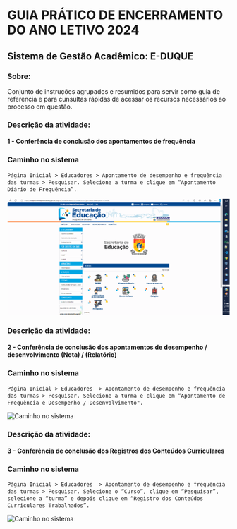 
# GUIA  PRÁTICO DE ENCERRAMENTO DO ANO LETIVO 2024
## Sistema de Gestão Acadêmico: E-DUQUE

### Sobre:
Conjunto de instruções agrupados e resumidos para servir como guia de referência e para cunsultas rápidas de acessar os recursos necessários ao processo em questão.


### **Descrição da atividade:**
#### 1 - Conferência de conclusão dos apontamentos de frequência

### **Caminho no sistema**
```
Página Inicial > Educadores > Apontamento de desempenho e frequência das turmas > Pesquisar. Selecione a turma e clique em “Apontamento Diário de Frequência”.
```
![Caminho no sistema](img/rec001.gif)

### **Descrição da atividade:**
#### 2 - Conferência de conclusão dos apontamentos de desempenho / desenvolvimento (Nota) / (Relatório)

### **Caminho no sistema**
```
Página Inicial > Educadores  > Apontamento de desempenho e frequência das turmas > Pesquisar. Selecione a turma e clique em “Apontamento de Frequência e Desempenho / Desenvolvimento".
```
![Caminho no sistema](img/rec002.gif)

### **Descrição da atividade:**
#### 3 - Conferência de conclusão dos Registros dos Conteúdos Curriculares

### **Caminho no sistema**
```
Página Inicial > Educadores  > Apontamento de desempenho e frequência das turmas > Pesquisar. Selecione o “Curso”, clique em “Pesquisar”, selecione a “turma” e depois clique em “Registro dos Conteúdos Curriculares Trabalhados”.
```
![Caminho no sistema](img/rec003.gif)